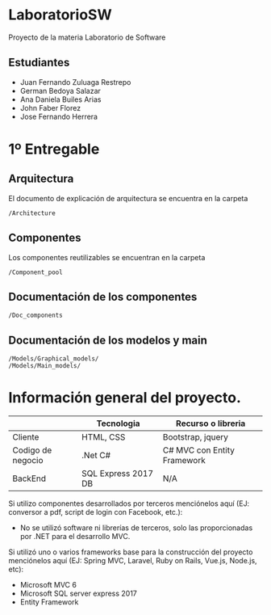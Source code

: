 # LaboratorioSW

Proyecto de la materia Laboratorio de Software

## Estudiantes

- Juan Fernando Zuluaga Restrepo
- German Bedoya Salazar
- Ana Daniela Builes Arias
- John Faber Florez
- Jose Fernando Herrera

# 1º Entregable

## Arquitectura

El documento de explicación de arquitectura se encuentra en la carpeta

```
/Architecture
```

## Componentes

Los componentes reutilizables se encuentran en la carpeta

```
/Component_pool
```

## Documentación de los componentes

```
/Doc_components
```

## Documentación de los modelos y main 

```
/Models/Graphical_models/
/Models/Main_models/
```

# Información general del proyecto.

|                   | Tecnologia          | Recurso o libreria               |
| -- | -- | -- |
| Cliente           | HTML, CSS           | Bootstrap, jquery                |
| Codigo de negocio | .Net C#             | C# MVC con Entity Framework      |
| BackEnd           | SQL Express 2017 DB | N/A                              |


Si utilizo componentes desarrollados por terceros menciónelos aquí (EJ: conversor
a pdf, script de login con Facebook, etc.):

 - No se utilizó software ni librerías de terceros, solo las proporcionadas por .NET
   para el desarrollo MVC.

Si utilizó uno o varios frameworks base para la construcción del proyecto
menciónelos aquí (EJ: Spring MVC, Laravel, Ruby on Rails, Vue.js, Node.js, etc):
  - Microsoft MVC 6
  - Microsoft SQL server express 2017
  - Entity Framework
  
  
